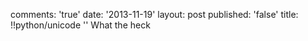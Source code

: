 comments: 'true'
date: '2013-11-19'
layout: post
published: 'false'
title: !!python/unicode ''
 What the heck